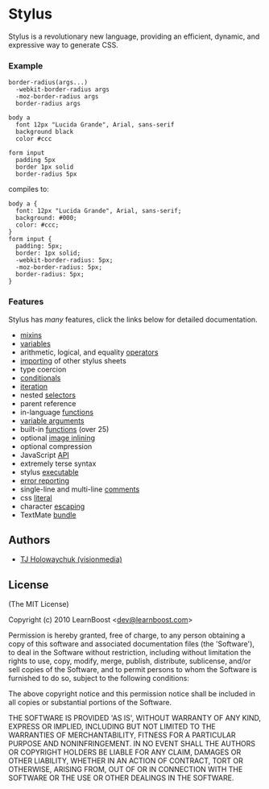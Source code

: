 
# Stylus

 Stylus is a revolutionary new language, providing an efficient, dynamic, and expressive way to generate CSS.

### Example

    border-radius(args...)
      -webkit-border-radius args
      -moz-border-radius args
      border-radius args

    body a
      font 12px "Lucida Grande", Arial, sans-serif
      background black
      color #ccc

    form input
      padding 5px
      border 1px solid
      border-radius 5px

compiles to:

    body a {
      font: 12px "Lucida Grande", Arial, sans-serif;
      background: #000;
      color: #ccc;
    }
    form input {
      padding: 5px;
      border: 1px solid;
      -webkit-border-radius: 5px;
      -moz-border-radius: 5px;
      border-radius: 5px;
    }

### Features

 Stylus has _many_ features, click the links below for detailed documentation.

  - [mixins](stylus/blob/master/docs/mixins.md)
  - [variables](stylus/blob/master/docs/variables.md)
  - arithmetic, logical, and equality [operators](stylus/blob/master/docs/operators.md)
  - [importing](stylus/blob/master/docs/import.md) of other stylus sheets
  - type coercion
  - [conditionals](stylus/blob/master/docs/conditionals.md)
  - [iteration](stylus/blob/master/docs/iteration.md)
  - nested [selectors](stylus/blob/master/docs/selectors.md)
  - parent reference
  - in-language [functions](stylus/blob/master/docs/functions.md)
  - [variable arguments](stylus/blob/master/docs/vargs.md)
  - built-in [functions](stylus/blob/master/docs/bifs.md) (over 25)
  - optional [image inlining](stylus/blob/master/docs/functions.url.md)
  - optional compression
  - JavaScript [API](stylus/blob/master/docs/js.md)
  - extremely terse syntax
  - stylus [executable](stylus/blob/master/docs/executable.md)
  - [error reporting](stylus/blob/master/docs/error-reporting.md)
  - single-line and multi-line [comments](stylus/blob/master/docs/comments.md)
  - css [literal](stylus/blob/master/docs/literal.md)
  - character [escaping](stylus/blob/master/docs/escape.md)
  - TextMate [bundle](stylus/blob/master/docs/textmates.md)

## Authors

  - [TJ Holowaychuk (visionmedia)](http://github.com/visionmedia)

## License 

(The MIT License)

Copyright (c) 2010 LearnBoost &lt;dev@learnboost.com&gt;

Permission is hereby granted, free of charge, to any person obtaining
a copy of this software and associated documentation files (the
'Software'), to deal in the Software without restriction, including
without limitation the rights to use, copy, modify, merge, publish,
distribute, sublicense, and/or sell copies of the Software, and to
permit persons to whom the Software is furnished to do so, subject to
the following conditions:

The above copyright notice and this permission notice shall be
included in all copies or substantial portions of the Software.

THE SOFTWARE IS PROVIDED 'AS IS', WITHOUT WARRANTY OF ANY KIND,
EXPRESS OR IMPLIED, INCLUDING BUT NOT LIMITED TO THE WARRANTIES OF
MERCHANTABILITY, FITNESS FOR A PARTICULAR PURPOSE AND NONINFRINGEMENT.
IN NO EVENT SHALL THE AUTHORS OR COPYRIGHT HOLDERS BE LIABLE FOR ANY
CLAIM, DAMAGES OR OTHER LIABILITY, WHETHER IN AN ACTION OF CONTRACT,
TORT OR OTHERWISE, ARISING FROM, OUT OF OR IN CONNECTION WITH THE
SOFTWARE OR THE USE OR OTHER DEALINGS IN THE SOFTWARE.